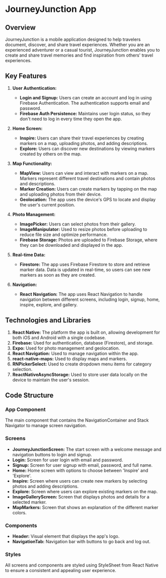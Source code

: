# JourneyJunction App

## Overview
JourneyJunction is a mobile application designed to help travelers document, discover, and share travel experiences. Whether you are an experienced adventurer or a casual tourist, JourneyJunction enables you to create and share travel memories and find inspiration from others' travel experiences.

## Key Features
1. **User Authentication:**
   - **Login and Signup:** Users can create an account and log in using Firebase Authentication. The authentication supports email and password.
   - **Firebase Auth Persistence:** Maintains user login status, so they don't need to log in every time they open the app.
   
2. **Home Screen:**
   - **Inspire:** Users can share their travel experiences by creating markers on a map, uploading photos, and adding descriptions.
   - **Explore:** Users can discover new destinations by viewing markers created by others on the map.
   
3. **Map Functionality:**
   - **MapView:** Users can view and interact with markers on a map. Markers represent different travel destinations and contain photos and descriptions.
   - **Marker Creation:** Users can create markers by tapping on the map and uploading photos from their device.
   - **Geolocation:** The app uses the device's GPS to locate and display the user's current position.

4. **Photo Management:**
   - **ImagePicker:** Users can select photos from their gallery.
   - **ImageManipulator:** Used to resize photos before uploading to reduce file size and optimize performance.
   - **Firebase Storage:** Photos are uploaded to Firebase Storage, where they can be downloaded and displayed in the app.

5. **Real-time Data:**
   - **Firestore:** The app uses Firebase Firestore to store and retrieve marker data. Data is updated in real-time, so users can see new markers as soon as they are created.

6. **Navigation:**
   - **React Navigation:** The app uses React Navigation to handle navigation between different screens, including login, signup, home, inspire, explore, and gallery.

## Technologies and Libraries
1. **React Native:** The platform the app is built on, allowing development for both iOS and Android with a single codebase.
2. **Firebase:** Used for authentication, database (Firestore), and storage.
3. **Expo:** Used for photo management and geolocation.
4. **React Navigation:** Used to manage navigation within the app.
5. **react-native-maps:** Used to display maps and markers.
6. **RNPickerSelect:** Used to create dropdown menu items for category selection.
7. **ReactNativeAsyncStorage:** Used to store user data locally on the device to maintain the user's session.

## Code Structure

### App Component
The main component that contains the NavigationContainer and Stack Navigator to manage screen navigation.

### Screens
- **JourneyJunctionScreen:** The start screen with a welcome message and navigation buttons to login and signup.
- **Login:** Screen for user login with email and password.
- **Signup:** Screen for user signup with email, password, and full name.
- **Home:** Home screen with options to choose between 'Inspire' and 'Explore'.
- **Inspire:** Screen where users can create new markers by selecting photos and adding descriptions.
- **Explore:** Screen where users can explore existing markers on the map.
- **ImageGalleryScreen:** Screen that displays photos and details for a selected marker.
- **MapMarkers:** Screen that shows an explanation of the different marker colors.

### Components
- **Header:** Visual element that displays the app's logo.
- **NavigationTab:** Navigation bar with buttons to go back and log out.

### Styles
All screens and components are styled using StyleSheet from React Native to ensure a consistent and appealing user experience.

